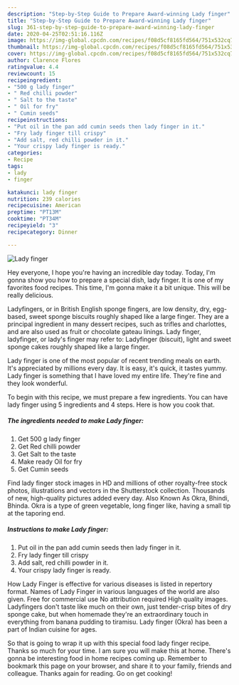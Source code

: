 ```yaml
---
description: "Step-by-Step Guide to Prepare Award-winning Lady finger"
title: "Step-by-Step Guide to Prepare Award-winning Lady finger"
slug: 361-step-by-step-guide-to-prepare-award-winning-lady-finger
date: 2020-04-25T02:51:16.116Z
image: https://img-global.cpcdn.com/recipes/f08d5cf8165fd564/751x532cq70/lady-finger-recipe-main-photo.jpg
thumbnail: https://img-global.cpcdn.com/recipes/f08d5cf8165fd564/751x532cq70/lady-finger-recipe-main-photo.jpg
cover: https://img-global.cpcdn.com/recipes/f08d5cf8165fd564/751x532cq70/lady-finger-recipe-main-photo.jpg
author: Clarence Flores
ratingvalue: 4.4
reviewcount: 15
recipeingredient:
- "500 g lady finger"
- " Red chilli powder"
- " Salt to the taste"
- " Oil for fry"
- " Cumin seeds"
recipeinstructions:
- "Put oil in the pan add cumin seeds then lady finger in it."
- "Fry lady finger till crispy"
- "Add salt, red chilli powder in it."
- "Your crispy lady finger is ready."
categories:
- Recipe
tags:
- lady
- finger

katakunci: lady finger 
nutrition: 239 calories
recipecuisine: American
preptime: "PT13M"
cooktime: "PT34M"
recipeyield: "3"
recipecategory: Dinner

---
```



![Lady finger](https://img-global.cpcdn.com/recipes/f08d5cf8165fd564/751x532cq70/lady-finger-recipe-main-photo.jpg)

Hey everyone, I hope you're having an incredible day today. Today, I'm gonna show you how to prepare a special dish, lady finger. It is one of my favorites food recipes. This time, I'm gonna make it a bit unique. This will be really delicious.

Ladyfingers, or in British English sponge fingers, are low density, dry, egg-based, sweet sponge biscuits roughly shaped like a large finger. They are a principal ingredient in many dessert recipes, such as trifles and charlottes, and are also used as fruit or chocolate gateau linings. Lady finger, ladyfinger, or lady&#39;s finger may refer to: Ladyfinger (biscuit), light and sweet sponge cakes roughly shaped like a large finger.

Lady finger is one of the most popular of recent trending meals on earth. It's appreciated by millions every day. It is easy, it's quick, it tastes yummy. Lady finger is something that I have loved my entire life. They're fine and they look wonderful.


To begin with this recipe, we must prepare a few ingredients. You can have lady finger using 5 ingredients and 4 steps. Here is how you cook that.

<!--inarticleads1-->

##### The ingredients needed to make Lady finger:

1. Get 500 g lady finger
1. Get  Red chilli powder
1. Get  Salt to the taste
1. Make ready  Oil for fry
1. Get  Cumin seeds


Find lady finger stock images in HD and millions of other royalty-free stock photos, illustrations and vectors in the Shutterstock collection. Thousands of new, high-quality pictures added every day. Also Known As Okra, Bhindi, Bhinda. Okra is a type of green vegetable, long finger like, having a small tip at the taporing end. 

<!--inarticleads2-->

##### Instructions to make Lady finger:

1. Put oil in the pan add cumin seeds then lady finger in it.
1. Fry lady finger till crispy
1. Add salt, red chilli powder in it.
1. Your crispy lady finger is ready.


How Lady Finger is effective for various diseases is listed in repertory format. Names of Lady Finger in various languages of the world are also given. Free for commercial use No attribution required High quality images. Ladyfingers don&#39;t taste like much on their own, just tender-crisp bites of dry sponge cake, but when homemade they&#39;re an extraordinary touch in everything from banana pudding to tiramisu. Lady finger (Okra) has been a part of Indian cuisine for ages. 

So that is going to wrap it up with this special food lady finger recipe. Thanks so much for your time. I am sure you will make this at home. There's gonna be interesting food in home recipes coming up. Remember to bookmark this page on your browser, and share it to your family, friends and colleague. Thanks again for reading. Go on get cooking!

